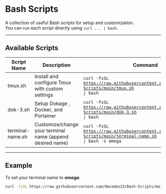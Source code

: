 # Bash Scripts

A collection of useful Bash scripts for setup and customization.  
You can run each script directly using `curl ... | bash`.

---

## Available Scripts

| Script Name       | Description                                                   | Command                                                                                                                                  |
|-------------------|---------------------------------------------------------------|------------------------------------------------------------------------------------------------------------------------------------------|
| tmux.sh           | Install and configure Tmux with custom settings               | <code>curl -fsSL https://raw.githubusercontent.com/Omcodes23/Bash-Scripts/main/tmux.sh \| bash</code>                                     |
| dok-3.sh          | Setup Dokage , Docker, and Portainer                       | <code>curl -fsSL https://raw.githubusercontent.com/Omcodes23/Bash-Scripts/main/dok-3.sh \| bash</code>                                   |
| terminal-name.sh  | Customize/change your terminal name (append desired name)     | <code>curl -fsSL https://raw.githubusercontent.com/Omcodes23/Bash-Scripts/main/terminal-name.sh \| bash -s omega</code>               |

---

## Example

To set your terminal name to **omega**:

```bash
curl -fsSL https://raw.githubusercontent.com/Omcodes23/Bash-Scripts/main/terminal-name.sh | bash -s omega
